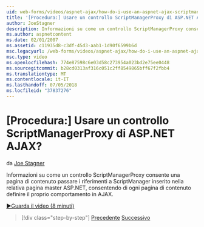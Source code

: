 ```yaml
---
uid: web-forms/videos/aspnet-ajax/how-do-i-use-an-aspnet-ajax-scriptmanagerproxy
title: '[Procedura:] Usare un controllo ScriptManagerProxy di ASP.NET AJAX? | Microsoft Docs'
author: JoeStagner
description: Informazioni su come un controllo ScriptManagerProxy consente una pagina di contenuto passare i riferimenti a ScriptManager inserito nella relativa pagina master ASP.NET, consentendo di ogni pagina dei contenuti di t...
ms.author: aspnetcontent
ms.date: 02/01/2007
ms.assetid: c11935d8-c3df-45d3-aab1-1d90f6599b6d
msc.legacyurl: /web-forms/videos/aspnet-ajax/how-do-i-use-an-aspnet-ajax-scriptmanagerproxy
msc.type: video
ms.openlocfilehash: 774e87598c6e03d58c273954a023bd2e75ee0448
ms.sourcegitcommit: b28cd0313af316c051c2ff8549865bff67f2fbb4
ms.translationtype: MT
ms.contentlocale: it-IT
ms.lasthandoff: 07/05/2018
ms.locfileid: "37837276"
---
```

<a name="how-do-i-use-an-aspnet-ajax-scriptmanagerproxy"></a>[Procedura:] Usare un controllo ScriptManagerProxy di ASP.NET AJAX?
====================
da [Joe Stagner](https://github.com/JoeStagner)

Informazioni su come un controllo ScriptManagerProxy consente una pagina di contenuto passare i riferimenti a ScriptManager inserito nella relativa pagina master ASP.NET, consentendo di ogni pagina di contenuto definire il proprio comportamento in AJAX.

[&#9654;Guarda il video (8 minuti)](https://channel9.msdn.com/Blogs/ASP-NET-Site-Videos/how-do-i-use-an-aspnet-ajax-scriptmanagerproxy)

> [!div class="step-by-step"]
> [Precedente](how-do-i-use-the-aspnet-ajax-client-library-controls.md)
> [Successivo](how-do-i-use-the-aspnet-ajax-roundedcorners-extender.md)

